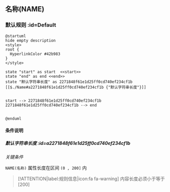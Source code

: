 ## 名称(NAME) <!-- {docsify-ignore-all} -->

   

### 默认规则 :id=Default

```plantuml
@startuml
hide empty description
<style>
root {
  HyperlinkColor #42b983
}
</style>

state "start" as start  <<start>>
state "end" as end <<end>>
state "默认字符串长度" as 2271848f61e1d25ff0cd740ef234cf1b [[$./Name#a2271848f61e1d25ff0cd740ef234cf1b {"默认字符串长度"}]]


start --> 2271848f61e1d25ff0cd740ef234cf1b 
2271848f61e1d25ff0cd740ef234cf1b --> end 


@enduml
```

#### 条件说明

##### 默认字符串长度 :id=a2271848f61e1d25ff0cd740ef234cf1b


*关键条件*


`NAME(名称)` 属性长度在区间 `(0 , 200]` 内

> [!ATTENTION|label:规则信息|icon:fa fa-warning]
> 内容长度必须小于等于[200]







